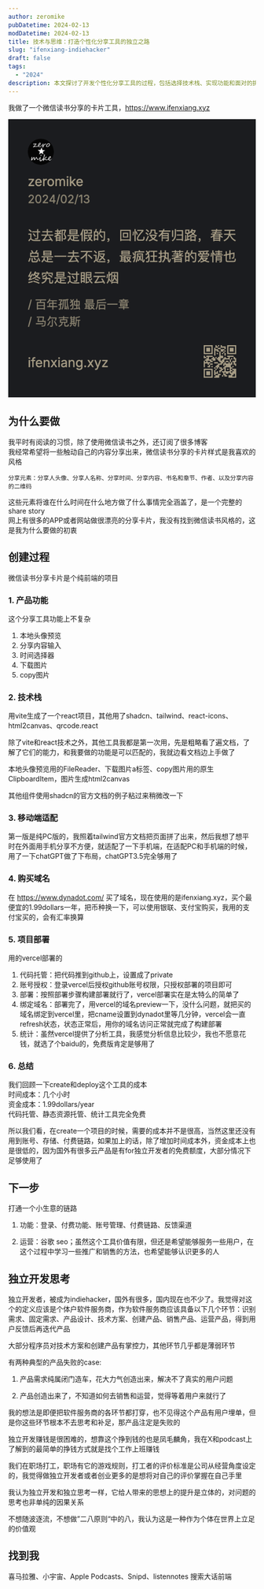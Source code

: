 ```yaml
---
author: zeromike
pubDatetime: 2024-02-13
modDatetime: 2024-02-13
title: 技术与思维：打造个性化分享工具的独立之路
slug: "ifenxiang-indiehacker"
draft: false
tags:
  - "2024"
description: 本文探讨了开发个性化分享工具的过程，包括选择技术栈、实现功能和面对的挑战。同时，深入讨论了独立开发所需的技能和思考
---
```


我做了一个微信读书分享的卡片工具，https://www.ifenxiang.xyz

![分享卡片](../../assets/ifenxiang-image.png)

## 为什么要做

我平时有阅读的习惯，除了使用微信读书之外，还订阅了很多博客  
我经常希望将一些触动自己的内容分享出来，微信读书分享的卡片样式是我喜欢的风格

```
分享元素：分享人头像、分享人名称、分享时间、分享内容、书名和章节、作者、以及分享内容的二维码
```

这些元素将谁在什么时间在什么地方做了什么事情完全涵盖了，是一个完整的share story  
网上有很多的APP或者网站做很漂亮的分享卡片，我没有找到微信读书风格的，这是我为什么要做的初衷

## 创建过程

微信读书分享卡片是个纯前端的项目

### 1. 产品功能

这个分享工具功能上不复杂

1. 本地头像预览
2. 分享内容输入
3. 时间选择器
4. 下载图片
5. copy图片

### 2. 技术栈

用vite生成了一个react项目，其他用了shadcn、tailwind、react-icons、html2canvas、qrcode.react

除了vite和react技术之外，其他工具我都是第一次用，先是粗略看了遍文档，了解了它们的能力，和我要做的功能是可以匹配的，我就边看文档边上手做了

本地头像预览用的FileReader、下载图片a标签、copy图片用的原生ClipboardItem，图片生成html2canvas

其他组件使用shadcn的官方文档的例子粘过来稍微改一下

### 3. 移动端适配

第一版是纯PC版的，我照着tailwind官方文档把页面拼了出来，然后我想了想平时在外面用手机分享不方便，就适配了一下手机端，在适配PC和手机端的时候，用了一下chatGPT做了下布局，chatGPT3.5完全够用了

### 4. 购买域名

在 https://www.dynadot.com/ 买了域名，现在使用的是ifenxiang.xyz，买个最便宜的1.99dollars一年，把币种换一下，可以使用银联、支付宝购买，我用的支付宝买的，会有汇率换算

### 5. 项目部署

用的vercel部署的

1. 代码托管：把代码推到github上，设置成了private
2. 账号授权：登录vercel后授权github账号权限，只授权部署的项目即可
3. 部署：按照部署步骤构建部署就行了，vercel部署实在是太特么的简单了
4. 绑定域名：部署完了，用vercel的域名preview一下，没什么问题，就把买的域名绑定到vercel里，把cname设置到dynadot里等几分钟，vercel会一直refresh状态，状态正常后，用你的域名访问正常就完成了构建部署
5. 统计：虽然vercel提供了分析工具，我感觉分析信息比较少，我也不愿意花钱，就选了个baidu的，免费版肯定是够用了

### 6. 总结

我们回顾一下create和deploy这个工具的成本  
时间成本：几个小时  
资金成本：1.99dollars/year  
代码托管、静态资源托管、统计工具完全免费

所以我们看，在create一个项目的时候，需要的成本并不是很高，当然这里还没有用到账号、存储、付费链路，如果加上的话，除了增加时间成本外，资金成本上也是很低的，因为国外有很多云产品是有for独立开发者的免费额度，大部分情况下足够使用了

## 下一步

打通一个小生意的链路

1. 功能：登录、付费功能、账号管理、付费链路、反馈渠道

2. 运营：谷歌 seo；虽然这个工具价值有限，但还是希望能够服务一些用户，在这个过程中学习一些推广和销售的方法，也希望能够认识更多的人

## 独立开发思考

独立开发者，被成为indiehacker，国外有很多，国内现在也不少了。我觉得对这个的定义应该是个体户软件服务商，作为软件服务商应该具备以下几个环节：识别需求、固定需求、产品设计、技术方案、创建产品、销售产品、运营产品，得到用户反馈后再迭代产品

大部分程序员对技术方案和创建产品有掌控力，其他环节几乎都是薄弱环节

有两种典型的产品失败的case:

1. 产品需求纯属闭门造车，花大力气创造出来，解决不了真实的用户问题

2. 产品创造出来了，不知道如何去销售和运营，觉得等着用户来就行了

我的想法是即便把软件服务商的各环节都打穿，也不见得这个产品有用户埋单，但是你这些环节根本不去思考和补足，那产品注定是失败的

独立开发赚钱是很困难的，想靠这个挣到钱的也是凤毛麟角，我在X和podcast上了解到的最简单的挣钱方式就是找个工作上班赚钱

我们在职场打工，职场有它的游戏规则，打工者的评价标准是公司从经营角度设定的，我觉得做独立开发者或者创业更多的是想将对自己的评价掌握在自己手里

我认为独立开发和独立思考一样，它给人带来的思想上的提升是立体的，对问题的思考也非单纯的因果关系

不想随波逐流，不想做”二八原则“中的八，我认为这是一种作为个体在世界上立足的价值观

## 找到我

喜马拉雅、小宇宙、Apple Podcasts、Snipd、listennotes 搜索大话前端
